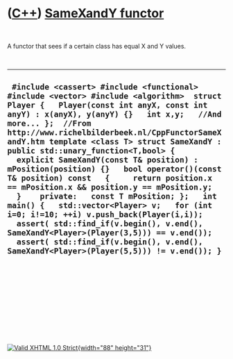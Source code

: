 



 

 

 

 

 

([C++](Cpp.htm)) [SameXandY functor](CppFunctorSameXandY.htm)
=============================================================

 

A functor that sees if a certain class has equal X and Y values.

 

  --------------------------------------------------------------------------------------------------------------------------------------------------------------------------------------------------------------------------------------------------------------------------------------------------------------------------------------------------------------------------------------------------------------------------------------------------------------------------------------------------------------------------------------------------------------------------------------------------------------------------------------------------------------------------------------------------------------------------------------------------------------------------------------------------------------------------------------------------------
  ` #include <cassert> #include <functional> #include <vector> #include <algorithm>  struct Player {   Player(const int anyX, const int anyY) : x(anyX), y(anyY) {}   int x,y;   //And more... };  //From http://www.richelbilderbeek.nl/CppFunctorSameXandY.htm template <class T> struct SameXandY : public std::unary_function<T,bool> {   explicit SameXandY(const T& position) : mPosition(position) {}   bool operator()(const T& position) const   {     return position.x == mPosition.x && position.y == mPosition.y;   }    private:   const T mPosition; };   int main() {   std::vector<Player> v;   for (int i=0; i!=10; ++i) v.push_back(Player(i,i));    assert( std::find_if(v.begin(), v.end(), SameXandY<Player>(Player(3,5))) == v.end());   assert( std::find_if(v.begin(), v.end(), SameXandY<Player>(Player(5,5))) != v.end()); }`
  --------------------------------------------------------------------------------------------------------------------------------------------------------------------------------------------------------------------------------------------------------------------------------------------------------------------------------------------------------------------------------------------------------------------------------------------------------------------------------------------------------------------------------------------------------------------------------------------------------------------------------------------------------------------------------------------------------------------------------------------------------------------------------------------------------------------------------------------------------

 

 

 

 

 





 

[![Valid XHTML 1.0 Strict](valid-xhtml10.png){width="88"
height="31"}](http://validator.w3.org/check?uri=referer)
